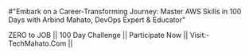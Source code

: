 #"Embark on a Career-Transforming Journey: Master AWS Skills in 100 Days with Arbind Mahato, DevOps Expert & Educator"

ZERO to JOB || 100 Day Challenge || Participate Now || Visit:- TechMahato.Com ||
